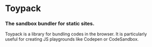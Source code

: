 # Toypack

### The sandbox bundler for static sites.

Toypack is a library for bundling codes in the browser. It is particularly useful for creating JS playgrounds like Codepen or CodeSandbox.